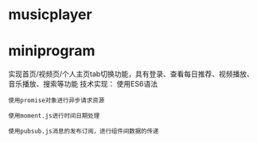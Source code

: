 # musicplayer
# miniprogram
实现首页/视频页/个人主页tab切换功能，具有登录、查看每日推荐、视频播放、音乐播放、搜索等功能
技术实现：
    使用ES6语法

    使用promise对象进行异步请求资源

    使用moment.js进行时间日期处理

    使用pubsub.js消息的发布订阅，进行组件间数据的传递
